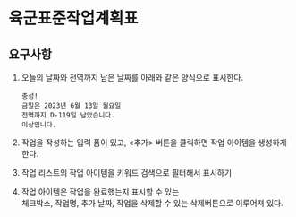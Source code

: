 # 육군표준작업계획표
## 요구사항
1. 오늘의 날짜와 전역까지 남은 날짜를 아래와 같은 양식으로 표시한다.  
     

   ```
   충성!
   금일은 2023년 6월 13일 월요일
   전역까지 D-119일 남았습니다.
   이상입니다.
   ```
2. 작업을 작성하는 입력 폼이 있고, <추가> 버튼을 클릭하면 작업 아이템을 생성하게 한다.
3. 작업 리스트의 작업 아이템을 키워드 검색으로 필터해서 표시하기
4. 작업 아이템은 작업을 완료했는지 표시할 수 있는   
   체크박스, 작업명, 추가 날짜, 작업을 삭제할 수 있는 삭제버튼으로 이루어져 있다.
